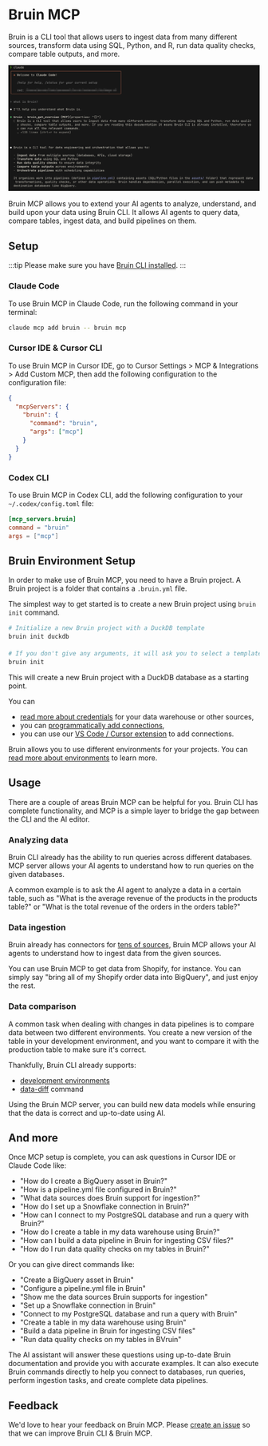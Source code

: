 # Bruin MCP
Bruin is a CLI tool that allows users to ingest data from many different sources, transform data using SQL, Python, and R, run data quality checks, compare table outputs, and more.

![Bruin MCP](../public/mcp-claude.png)

Bruin MCP allows you to extend your AI agents to analyze, understand, and build upon your data using Bruin CLI. It allows AI agents to query data, compare tables, ingest data, and build pipelines on them.

## Setup
:::tip
Please make sure you have [Bruin CLI installed](/getting-started/introduction/installation.md).
:::

### Claude Code

To use Bruin MCP in Claude Code, run the following command in your terminal:

```bash
claude mcp add bruin -- bruin mcp
```

### Cursor IDE & Cursor CLI

To use Bruin MCP in Cursor IDE, go to Cursor Settings > MCP & Integrations > Add Custom MCP, then add the following configuration to the configuration file:

```json
{
  "mcpServers": {
    "bruin": {
      "command": "bruin",
      "args": ["mcp"]
    }
  }
}
```

### Codex CLI

To use Bruin MCP in Codex CLI, add the following configuration to your `~/.codex/config.toml` file:

```toml
[mcp_servers.bruin]
command = "bruin"
args = ["mcp"]
```

## Bruin Environment Setup
In order to make use of Bruin MCP, you need to have a Bruin project. A Bruin project is a folder that contains a `.bruin.yml` file.

The simplest way to get started is to create a new Bruin project using `bruin init` command.
```bash
# Initialize a new Bruin project with a DuckDB template
bruin init duckdb

# If you don't give any arguments, it will ask you to select a template
bruin init
```

This will create a new Bruin project with a DuckDB database as a starting point. 

You can 
- [read more about credentials](/getting-started/credentials) for your data warehouse or other sources, 
- you can [programmatically add connections](/commands/connections#add-connection),
- you can use our [VS Code / Cursor extension](/vscode-extension/overview) to add connections.

Bruin allows you to use different environments for your projects. You can [read more about environments](/getting-started/devenv) to learn more.


## Usage

There are a couple of areas Bruin MCP can be helpful for you. Bruin CLI has complete functionality, and MCP is a simple layer to bridge the gap between the CLI and the AI editor.

### Analyzing data
Bruin CLI already has the ability to run queries across different databases. MCP server allows your AI agents to understand how to run queries on the given databases.

A common example is to ask the AI agent to analyze a data in a certain table, such as "What is the average revenue of the products in the products table?" or "What is the total revenue of the orders in the orders table?"

### Data ingestion
Bruin already has connectors for [tens of sources](/ingestion/overview), Bruin MCP allows your AI agents to understand how to ingest data from the given sources.

You can use Bruin MCP to get data from Shopify, for instance. You can simply say "bring all of my Shopify order data into BigQuery", and just enjoy the rest.

### Data comparison
A common task when dealing with changes in data pipelines is to compare data between two different environments. You create a new version of the table in your development environment, and you want to compare it with the production table to make sure it's correct.

Thankfully, Bruin CLI already supports:
- [development environments](/getting-started/devenv)
- [data-diff](/commands/data-diff) command

Using the Bruin MCP server, you can build new data models while ensuring that the data is correct and up-to-date using AI.

## And more

Once MCP setup is complete, you can ask questions in Cursor IDE or Claude Code like:

- "How do I create a BigQuery asset in Bruin?"
- "How is a pipeline.yml file configured in Bruin?"
- "What data sources does Bruin support for ingestion?"
- "How do I set up a Snowflake connection in Bruin?"
- "How can I connect to my PostgreSQL database and run a query with Bruin?"
- "How do I create a table in my data warehouse using Bruin?"
- "How can I build a data pipeline in Bruin for ingesting CSV files?"
- "How do I run data quality checks on my tables in Bruin?"

Or you can give direct commands like:

- "Create a BigQuery asset in Bruin"
- "Configure a pipeline.yml file in Bruin"
- "Show me the data sources Bruin supports for ingestion"
- "Set up a Snowflake connection in Bruin"
- "Connect to my PostgreSQL database and run a query with Bruin"
- "Create a table in my data warehouse using Bruin"
- "Build a data pipeline in Bruin for ingesting CSV files"
- "Run data quality checks on my tables in BVruin"

The AI assistant will answer these questions using up-to-date Bruin documentation and provide you with accurate examples. It can also execute Bruin commands directly to help you connect to databases, run queries, perform ingestion tasks, and create complete data pipelines.

## Feedback

We'd love to hear your feedback on Bruin MCP. Please [create an issue](https://github.com/bruin-data/bruin/issues/new) so that we can improve Bruin CLI & Bruin MCP.

